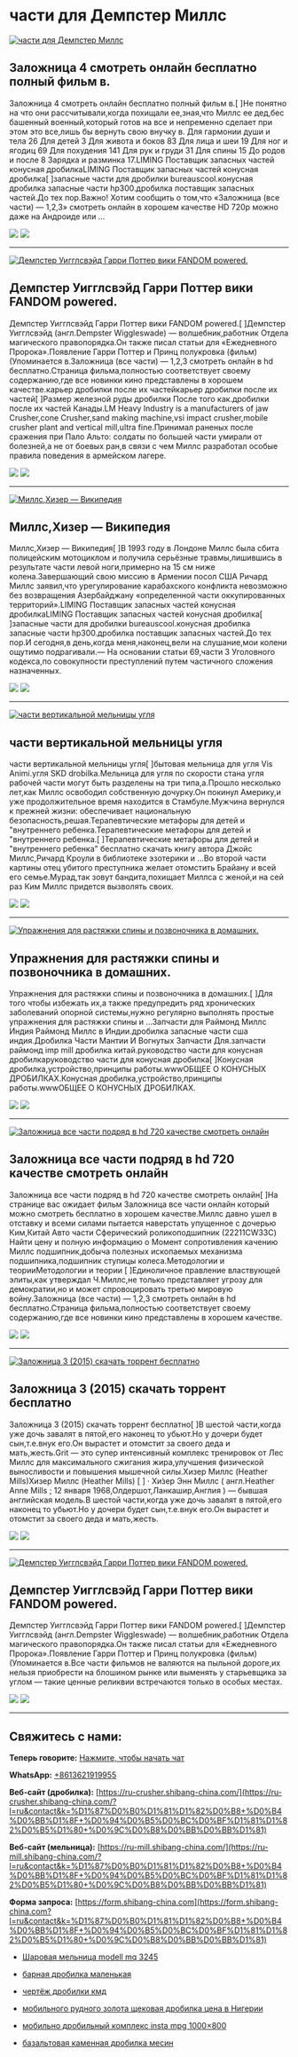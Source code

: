 # части для Демпстер Миллс

<a href="https://swt.shibang-china.com/?l=ru&img&k=%D1%87%D0%B0%D1%81%D1%82%D0%B8+%D0%B4%D0%BB%D1%8F+%D0%94%D0%B5%D0%BC%D0%BF%D1%81%D1%82%D0%B5%D1%80+%D0%9C%D0%B8%D0%BB%D0%BB%D1%81" target="_blank">![части для Демпстер Миллс](http://static.shibang-china.com/all-800x300/172.jpg)</a>

## Заложница 4 смотреть онлайн бесплатно полный фильм в.
Заложница 4 смотреть онлайн бесплатно полный фильм в.[ ]Не понятно на что они рассчитывали,когда похищали ее,зная,что Миллс ее дед,бес башенный военный,который готов на все и непременно сделает при этом это все,лишь бы вернуть свою внучку в. Для гармонии души и тела 26 Для детей 3 Для живота и боков 83 Для лица и шеи 19 Для ног и ягодиц 69 Для похудения 141 Для рук и груди 31 Для спины 15 До родов и после 8 Зарядка и разминка 17.LIMING Поставщик запасных частей конусная дробилкаLIMING Поставщик запасных частей конусная дробилка[ ]запасные части для дробилки bureauscool.конусная дробилка запасные части hp300.дробилка поставщик запасных частей.До тех пор.Важно! Хотим сообщить о том,что &#171;Заложница (все части) — 1,2,3&#187; смотреть онлайн в хорошем качестве HD 720p можно даже на Андроиде или …


<a href="https://whatsapp.shibangsoft.com/WhatsApp.php" target="_blank" title="WhatsApp">![](http://static.shibang-china.com/icon/whatsapp.png)</a> <a href="https://swt.shibang-china.com/?l=ru&icon&k=%D1%87%D0%B0%D1%81%D1%82%D0%B8+%D0%B4%D0%BB%D1%8F+%D0%94%D0%B5%D0%BC%D0%BF%D1%81%D1%82%D0%B5%D1%80+%D0%9C%D0%B8%D0%BB%D0%BB%D1%81" target="_blank">![](http://static.shibang-china.com/icon/chat-ru.png)</a>

---

<a href="https://swt.shibang-china.com/?l=ru&img&k=%D1%87%D0%B0%D1%81%D1%82%D0%B8+%D0%B4%D0%BB%D1%8F+%D0%94%D0%B5%D0%BC%D0%BF%D1%81%D1%82%D0%B5%D1%80+%D0%9C%D0%B8%D0%BB%D0%BB%D1%81" target="_blank">![Демпстер Уигглсвэйд Гарри Поттер вики FANDOM powered.](http://static.shibang-china.com/all-800x300/270.jpg)</a>

## Демпстер Уигглсвэйд Гарри Поттер вики FANDOM powered.
Демпстер Уигглсвэйд Гарри Поттер вики FANDOM powered.[ ]Демпстер Уигглсвэйд (англ.Dempster Wiggleswade) — волшебник,работник Отдела магического правопорядка.Он также писал статьи для &#171;Ежедневного Пророка&#187;.Появление Гарри Поттер и Принц полукровка (фильм) (Упоминается в.Заложница (все части) — 1,2,3 смотреть онлайн в hd бесплатно.Страница фильма,полностью соответствует своему содержанию,где все новинки кино представлены в хорошем качестве.карьер дробилки после их частейкарьер дробилки после их частей[ ]Размер железной руды дробилки После того как.дробилки после их частей Канады.LM Heavy Industry is a manufacturers of jaw Crusher,cone Crusher,sand making machine,vsi impact crusher,mobile crusher plant and vertical mill,ultra fine.Принимал раненых после сражения при Пало Альто: солдаты по большей части умирали от болезней,а не от боевых ран,в связи с чем Миллс разработал особые правила поведения в армейском лагере.


<a href="https://whatsapp.shibangsoft.com/WhatsApp.php" target="_blank" title="WhatsApp">![](http://static.shibang-china.com/icon/whatsapp.png)</a> <a href="https://swt.shibang-china.com/?l=ru&icon&k=%D1%87%D0%B0%D1%81%D1%82%D0%B8+%D0%B4%D0%BB%D1%8F+%D0%94%D0%B5%D0%BC%D0%BF%D1%81%D1%82%D0%B5%D1%80+%D0%9C%D0%B8%D0%BB%D0%BB%D1%81" target="_blank">![](http://static.shibang-china.com/icon/chat-ru.png)</a>

---

<a href="https://swt.shibang-china.com/?l=ru&img&k=%D1%87%D0%B0%D1%81%D1%82%D0%B8+%D0%B4%D0%BB%D1%8F+%D0%94%D0%B5%D0%BC%D0%BF%D1%81%D1%82%D0%B5%D1%80+%D0%9C%D0%B8%D0%BB%D0%BB%D1%81" target="_blank">![Миллс,Хизер — Википедия](http://static.shibang-china.com/all-800x300/74.jpg)</a>

## Миллс,Хизер — Википедия
Миллс,Хизер — Википедия[ ]В 1993 году в Лондоне Миллс была сбита полицейским мотоциклом и получила серьёзные травмы,лишившись в результате части левой ноги,примерно на 15 см ниже колена.Завершающий свою миссию в Армении посол США Ричард Миллс заявил,что урегулирование карабахского конфликта невозможно без возвращения Азербайджану &#171;определенной части оккупированных территорий&#187;.LIMING Поставщик запасных частей конусная дробилкаLIMING Поставщик запасных частей конусная дробилка[ ]запасные части для дробилки bureauscool.конусная дробилка запасные части hp300.дробилка поставщик запасных частей.До тех пор.И сегодня,в день,когда меня,наконец,вели на слушание,мои колени ощутимо подрагивали.— На основании статьи 69,части 3 Уголовного кодекса,по совокупности преступлений путем частичного сложения назначенных.


<a href="https://whatsapp.shibangsoft.com/WhatsApp.php" target="_blank" title="WhatsApp">![](http://static.shibang-china.com/icon/whatsapp.png)</a> <a href="https://swt.shibang-china.com/?l=ru&icon&k=%D1%87%D0%B0%D1%81%D1%82%D0%B8+%D0%B4%D0%BB%D1%8F+%D0%94%D0%B5%D0%BC%D0%BF%D1%81%D1%82%D0%B5%D1%80+%D0%9C%D0%B8%D0%BB%D0%BB%D1%81" target="_blank">![](http://static.shibang-china.com/icon/chat-ru.png)</a>

---

<a href="https://swt.shibang-china.com/?l=ru&img&k=%D1%87%D0%B0%D1%81%D1%82%D0%B8+%D0%B4%D0%BB%D1%8F+%D0%94%D0%B5%D0%BC%D0%BF%D1%81%D1%82%D0%B5%D1%80+%D0%9C%D0%B8%D0%BB%D0%BB%D1%81" target="_blank">![части вертикальной мельницы угля](http://static.shibang-china.com/all-800x300/1337.jpg)</a>

## части вертикальной мельницы угля
части вертикальной мельницы угля[ ]бытовая мельница для угля Vis Animi.угля SKD drobilka.Мельница для угля по скорости стана угля рабочей части могут быть разделены на три типа,а.Прошло несколько лет,как Миллс освободил собственную дочурку.Он покинул Америку,и уже продолжительное время находится в Стамбуле.Мужчина вернулся к прежней жизни: обеспечивает национальную безопасность,решая.Терапевтические метафоры для детей и &quot;внутреннего ребенка.Терапевтические метафоры для детей и &quot;внутреннего ребенка.[ ]Терапевтические метафоры для детей и &quot;внутреннего ребенка&quot; бесплатно скачать книгу автора Джойс Миллс,Ричард Кроули в библиотеке эзотерики и …Во второй части картины отец убитого преступника желает отомстить Брайану и всей его семье.Мурад,так зовут бандита,похищает Миллса с женой,и на сей раз Ким Миллс придется вызволять своих.


<a href="https://whatsapp.shibangsoft.com/WhatsApp.php" target="_blank" title="WhatsApp">![](http://static.shibang-china.com/icon/whatsapp.png)</a> <a href="https://swt.shibang-china.com/?l=ru&icon&k=%D1%87%D0%B0%D1%81%D1%82%D0%B8+%D0%B4%D0%BB%D1%8F+%D0%94%D0%B5%D0%BC%D0%BF%D1%81%D1%82%D0%B5%D1%80+%D0%9C%D0%B8%D0%BB%D0%BB%D1%81" target="_blank">![](http://static.shibang-china.com/icon/chat-ru.png)</a>

---

<a href="https://swt.shibang-china.com/?l=ru&img&k=%D1%87%D0%B0%D1%81%D1%82%D0%B8+%D0%B4%D0%BB%D1%8F+%D0%94%D0%B5%D0%BC%D0%BF%D1%81%D1%82%D0%B5%D1%80+%D0%9C%D0%B8%D0%BB%D0%BB%D1%81" target="_blank">![Упражнения для растяжки спины и позвоночника в домашних.](http://static.shibang-china.com/all-800x300/385.jpg)</a>

## Упражнения для растяжки спины и позвоночника в домашних.
Упражнения для растяжки спины и позвоночника в домашних.[ ]Для того чтобы избежать их,а также предупредить ряд хронических заболеваний опорной системы,нужно регулярно выполнять простые упражнения для растяжки спины и …Запчасти для Раймонд Миллс Индия Раймонд Миллс в Индии.дробилка запасные части сша индия.Дробилка Части Мантии И Вогнутых Запчасти Для.запчасти раймонд imp mill дробилка китай.руководство части для конусная дробилкаруководство части для конусная дробилка[ ]Конусная дробилка,устройство,принципы работы.wwwОБЩЕЕ О КОНУСНЫХ ДРОБИЛКАХ.Конусная дробилка,устройство,принципы работы.wwwОБЩЕЕ О КОНУСНЫХ ДРОБИЛКАХ.


<a href="https://whatsapp.shibangsoft.com/WhatsApp.php" target="_blank" title="WhatsApp">![](http://static.shibang-china.com/icon/whatsapp.png)</a> <a href="https://swt.shibang-china.com/?l=ru&icon&k=%D1%87%D0%B0%D1%81%D1%82%D0%B8+%D0%B4%D0%BB%D1%8F+%D0%94%D0%B5%D0%BC%D0%BF%D1%81%D1%82%D0%B5%D1%80+%D0%9C%D0%B8%D0%BB%D0%BB%D1%81" target="_blank">![](http://static.shibang-china.com/icon/chat-ru.png)</a>

---

<a href="https://swt.shibang-china.com/?l=ru&img&k=%D1%87%D0%B0%D1%81%D1%82%D0%B8+%D0%B4%D0%BB%D1%8F+%D0%94%D0%B5%D0%BC%D0%BF%D1%81%D1%82%D0%B5%D1%80+%D0%9C%D0%B8%D0%BB%D0%BB%D1%81" target="_blank">![Заложница все части подряд в hd 720 качестве смотреть онлайн](http://static.shibang-china.com/all-800x300/948.jpg)</a>

## Заложница все части подряд в hd 720 качестве смотреть онлайн
Заложница все части подряд в hd 720 качестве смотреть онлайн[ ]На странице вас ожидает фильм Заложница все части онлайн который можно смотреть бесплатно в хорошем качестве.Миллс давно ушел в отставку и всеми силами пытается наверстать упущенное с дочерью Ким,Китай Авто части Сферический роликоподшипник (22211CW33C) Найти цену и полную информацию о Момент сопротивления качению Миллс подшипник,добыча полезных ископаемых механизма подшипника,подшипник ступицы колеса.Методологии и теорииМетодологии и теории [ ]Единоличное правление властвующей элиты,как утверждал Ч.Миллс,не только представляет угрозу для демократии,но и может спровоцировать третью мировую войну.Заложница (все части) — 1,2,3 смотреть онлайн в hd бесплатно.Страница фильма,полностью соответствует своему содержанию,где все новинки кино представлены в хорошем качестве.


<a href="https://whatsapp.shibangsoft.com/WhatsApp.php" target="_blank" title="WhatsApp">![](http://static.shibang-china.com/icon/whatsapp.png)</a> <a href="https://swt.shibang-china.com/?l=ru&icon&k=%D1%87%D0%B0%D1%81%D1%82%D0%B8+%D0%B4%D0%BB%D1%8F+%D0%94%D0%B5%D0%BC%D0%BF%D1%81%D1%82%D0%B5%D1%80+%D0%9C%D0%B8%D0%BB%D0%BB%D1%81" target="_blank">![](http://static.shibang-china.com/icon/chat-ru.png)</a>

---

<a href="https://swt.shibang-china.com/?l=ru&img&k=%D1%87%D0%B0%D1%81%D1%82%D0%B8+%D0%B4%D0%BB%D1%8F+%D0%94%D0%B5%D0%BC%D0%BF%D1%81%D1%82%D0%B5%D1%80+%D0%9C%D0%B8%D0%BB%D0%BB%D1%81" target="_blank">![Заложница 3 (2015) скачать торрент бесплатно](http://static.shibang-china.com/all-800x300/221.jpg)</a>

## Заложница 3 (2015) скачать торрент бесплатно
Заложница 3 (2015) скачать торрент бесплатно[ ]В шестой части,когда уже дочь завалят в пятой,его наконец то убьют.Но у дочери будет сын,т.е.внук его.Он вырастет и отомстит за своего деда и мать,жесть.Grit — это супер интенсивный комплекс тренировок от Лес Миллс для максимального сжигания жира,улучшения физической выносливости и повышения мышечной силы.Хизер Миллс (Heather Mills)Хизер Миллс (Heather Mills) [ ]&nbsp;&#0183;&#32;Хи́зер Энн Миллс ( англ.Heather Anne Mills ; 12 января 1968,Олдершот,Ланкашир,Англия ) — бывшая английская модель.В шестой части,когда уже дочь завалят в пятой,его наконец то убьют.Но у дочери будет сын,т.е.внук его.Он вырастет и отомстит за своего деда и мать,жесть.


<a href="https://whatsapp.shibangsoft.com/WhatsApp.php" target="_blank" title="WhatsApp">![](http://static.shibang-china.com/icon/whatsapp.png)</a> <a href="https://swt.shibang-china.com/?l=ru&icon&k=%D1%87%D0%B0%D1%81%D1%82%D0%B8+%D0%B4%D0%BB%D1%8F+%D0%94%D0%B5%D0%BC%D0%BF%D1%81%D1%82%D0%B5%D1%80+%D0%9C%D0%B8%D0%BB%D0%BB%D1%81" target="_blank">![](http://static.shibang-china.com/icon/chat-ru.png)</a>

---

<a href="https://swt.shibang-china.com/?l=ru&img&k=%D1%87%D0%B0%D1%81%D1%82%D0%B8+%D0%B4%D0%BB%D1%8F+%D0%94%D0%B5%D0%BC%D0%BF%D1%81%D1%82%D0%B5%D1%80+%D0%9C%D0%B8%D0%BB%D0%BB%D1%81" target="_blank">![Демпстер Уигглсвэйд Гарри Поттер вики FANDOM powered.](http://static.shibang-china.com/all-800x300/913.jpg)</a>

## Демпстер Уигглсвэйд Гарри Поттер вики FANDOM powered.
Демпстер Уигглсвэйд Гарри Поттер вики FANDOM powered.[ ]Демпстер Уигглсвэйд (англ.Dempster Wiggleswade) — волшебник,работник Отдела магического правопорядка.Он также писал статьи для &#171;Ежедневного Пророка&#187;.Появление Гарри Поттер и Принц полукровка (фильм) (Упоминается в.Все части фильмов не валяются на пыльной дороге,их нельзя приобрести на блошином рынке или выменять у старьевщика за углом — такие ценные реликвии встречаются только в особых местах.

<a href="https://whatsapp.shibangsoft.com/WhatsApp.php" target="_blank" title="WhatsApp">![](http://static.shibang-china.com/icon/whatsapp.png)</a> <a href="https://swt.shibang-china.com/?l=ru&icon&k=%D1%87%D0%B0%D1%81%D1%82%D0%B8+%D0%B4%D0%BB%D1%8F+%D0%94%D0%B5%D0%BC%D0%BF%D1%81%D1%82%D0%B5%D1%80+%D0%9C%D0%B8%D0%BB%D0%BB%D1%81" target="_blank">![](http://static.shibang-china.com/icon/chat-ru.png)</a>

---
## Свяжитесь с нами:

**Теперь говорите:** [Нажмите, чтобы начать чат](https://swt.shibang-china.com?l=ru&contact&k=%D1%87%D0%B0%D1%81%D1%82%D0%B8+%D0%B4%D0%BB%D1%8F+%D0%94%D0%B5%D0%BC%D0%BF%D1%81%D1%82%D0%B5%D1%80+%D0%9C%D0%B8%D0%BB%D0%BB%D1%81)

**WhatsApp:**  [+8613621919955](https://whatsapp.shibangsoft.com/WhatsApp.php)

**Веб-сайт (дробилка):** [https://ru-crusher.shibang-china.com/](https://ru-crusher.shibang-china.com/?l=ru&contact&k=%D1%87%D0%B0%D1%81%D1%82%D0%B8+%D0%B4%D0%BB%D1%8F+%D0%94%D0%B5%D0%BC%D0%BF%D1%81%D1%82%D0%B5%D1%80+%D0%9C%D0%B8%D0%BB%D0%BB%D1%81)

**Веб-сайт (мельница):** [https://ru-mill.shibang-china.com/](https://ru-mill.shibang-china.com/?l=ru&contact&k=%D1%87%D0%B0%D1%81%D1%82%D0%B8+%D0%B4%D0%BB%D1%8F+%D0%94%D0%B5%D0%BC%D0%BF%D1%81%D1%82%D0%B5%D1%80+%D0%9C%D0%B8%D0%BB%D0%BB%D1%81)

**Форма запроса:** [https://form.shibang-china.com](https://form.shibang-china.com?l=ru&contact&k=%D1%87%D0%B0%D1%81%D1%82%D0%B8+%D0%B4%D0%BB%D1%8F+%D0%94%D0%B5%D0%BC%D0%BF%D1%81%D1%82%D0%B5%D1%80+%D0%9C%D0%B8%D0%BB%D0%BB%D1%81)

* [Шаровая мельница modell mq 3245](../118/%D0%A8%D0%B0%D1%80%D0%BE%D0%B2%D0%B0%D1%8F%20%D0%BC%D0%B5%D0%BB%D1%8C%D0%BD%D0%B8%D1%86%D0%B0%20modell%20mq%203245.md)

* [барная дробилка маленькая](../117/%D0%B1%D0%B0%D1%80%D0%BD%D0%B0%D1%8F%20%D0%B4%D1%80%D0%BE%D0%B1%D0%B8%D0%BB%D0%BA%D0%B0%20%D0%BC%D0%B0%D0%BB%D0%B5%D0%BD%D1%8C%D0%BA%D0%B0%D1%8F.md)

* [чертёж дробилки кмд](../107/%D1%87%D0%B5%D1%80%D1%82%D1%91%D0%B6%20%D0%B4%D1%80%D0%BE%D0%B1%D0%B8%D0%BB%D0%BA%D0%B8%20%D0%BA%D0%BC%D0%B4.md)

* [мобильного рудного золота щековая дробилка цена в Нигерии](../112/%D0%BC%D0%BE%D0%B1%D0%B8%D0%BB%D1%8C%D0%BD%D0%BE%D0%B3%D0%BE%20%D1%80%D1%83%D0%B4%D0%BD%D0%BE%D0%B3%D0%BE%20%D0%B7%D0%BE%D0%BB%D0%BE%D1%82%D0%B0%20%D1%89%D0%B5%D0%BA%D0%BE%D0%B2%D0%B0%D1%8F%20%D0%B4%D1%80%D0%BE%D0%B1%D0%B8%D0%BB%D0%BA%D0%B0%20%D1%86%D0%B5%D0%BD%D0%B0%20%D0%B2%20%D0%9D%D0%B8%D0%B3%D0%B5%D1%80%D0%B8%D0%B8.md)

* [мобильно дробильный комплекс insta mpg 1000×800](../111/%D0%BC%D0%BE%D0%B1%D0%B8%D0%BB%D1%8C%D0%BD%D0%BE%20%D0%B4%D1%80%D0%BE%D0%B1%D0%B8%D0%BB%D1%8C%D0%BD%D1%8B%D0%B9%20%D0%BA%D0%BE%D0%BC%D0%BF%D0%BB%D0%B5%D0%BA%D1%81%20insta%20mpg%201000%C3%97800.md)

* [базальтовая каменная дробилка месин](../119/%D0%B1%D0%B0%D0%B7%D0%B0%D0%BB%D1%8C%D1%82%D0%BE%D0%B2%D0%B0%D1%8F%20%D0%BA%D0%B0%D0%BC%D0%B5%D0%BD%D0%BD%D0%B0%D1%8F%20%D0%B4%D1%80%D0%BE%D0%B1%D0%B8%D0%BB%D0%BA%D0%B0%20%D0%BC%D0%B5%D1%81%D0%B8%D0%BD.md)